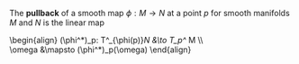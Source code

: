 The **pullback** of a smooth map $\phi: M \to N$ at a point $p$ for smooth manifolds $M$ and $N$ is the linear map

\begin{align}
(\phi^\*)\_p: T^\_{\phi(p)}*N &\to T_p^* M \\\\\
\omega &\mapsto (\phi^*)_p(\omega)
\end{align}